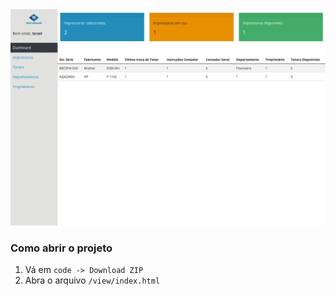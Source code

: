 <img src="./assets/images/dashboard.png">

### Como abrir o projeto
1. Vá em `code -> Download ZIP`
2. Abra o arquivo `/view/index.html`
